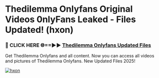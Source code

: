 # Thedilemma Onlyfans Original Videos 0nlyFans Leaked - Files Updated! (hxon)

<h3>🔴 CLICK HERE 🌐==►► <a href="https://tinyurl.com/2m67pmp6" rel="nofollow">Thedilemma Onlyfans Updated Files</a></h3>

Get Thedilemma Onlyfans and all content. Now you can access all videos and pictures of Thedilemma Onlyfans. New Updated Files 2025!

[![hxon](https://i.imgur.com/H4QAA4z.gif)](https://tinyurl.com/2m67pmp6)